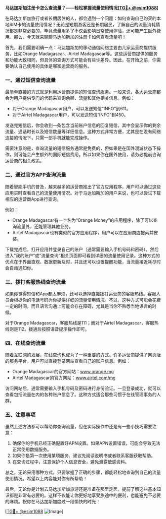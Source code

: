 **马达加斯加注册卡怎么查流量？——轻松掌握流量使用情况[[TG💪+ @esim1088](https://t.me/s/esim1088)]**

在马达加斯加旅行或者长期居住的人，都会遇到一个问题：如何查询自己购买的本地SIM卡的流量使用情况？无论是短期游客还是长期居民，了解自己的流量消耗情况都是非常必要的，毕竟流量用多了不仅会影响日常使用体验，还可能产生额外费用。那么，今天就来聊聊马达加斯加的注册卡如何查看流量吧！

首先，我们需要明确一点：马达加斯加的移动通信网络主要由几家运营商提供服务，比如Orange Madagascar、Airtel Madagascar等。这些运营商提供的服务和功能大致相同，但具体的查询方式可能会有些许差异。因此，在开始之前，你需要确认自己使用的具体是哪家运营商的服务。

### **一、通过短信查询流量**

最简单直接的方式就是利用运营商提供的短信查询服务。一般来说，各大运营商都会为用户提供专门的代码来查询余额、流量和其他相关信息。例如：

- 对于Orange Madagascar用户，可以发送短信“INFO”到611。
- 对于Airtel Madagascar用户，可以发送短信“INFO”到450。

发送完短信后，你会收到一条包含当前账户信息的回复短信，其中会显示你的剩余流量、通话时长以及短信数量等详细信息。这种方式非常方便，尤其是在没有网络连接的情况下，只需一部手机就能完成操作。

需要注意的是，查询流量的短信服务通常是免费的，但如果是在国外漫游状态下操作，则可能会产生额外的国际短信费用。所以如果你在国外使用，请务必提前咨询运营商的相关政策。

### **二、通过官方APP查询流量**

随着智能手机的普及，越来越多的运营商推出了官方应用程序，用户可以通过这些应用实时查看自己的流量使用情况。对于马达加斯加的用户来说，也可以尝试下载相应的运营商App进行查询。

例如：
- Orange Madagascar有一个名为“Orange Money”的应用程序，除了可以查询流量外，还能管理其他业务。
- Airtel Madagascar也有类似的官方应用程序，用户可以在应用商店搜索并安装。

下载完成后，打开应用并登录自己的账户（通常需要输入手机号码和密码），然后进入“我的账户”或“流量查询”相关页面即可看到详细的流量使用记录。这种方式的优点在于界面直观、数据更新及时，并且还可以设置提醒功能，当流量接近耗尽时会自动通知你。

### **三、拨打客服热线查询流量**

如果你觉得短信和App都太麻烦，还可以选择直接拨打运营商的客服热线。客服人员会根据你的电话号码为你提供详细的流量使用情况。不过，这种方式可能会花费一定的时间，而且语言沟通上可能会存在障碍，尤其是当你不熟悉当地语言的时候。

对于Orange Madagascar，客服热线是111；而对于Airtel Madagascar，客服热线则是112。拨通后按照语音提示操作即可。

### **四、在线查询流量**

随着互联网的发展，在线查询也成为了一种重要的方式。许多运营商提供了网页版的服务平台，用户可以直接登录网站查看自己的账户信息。例如：
- Orange Madagascar的官方网站：www.orange.mg
- Airtel Madagascar的官方网站：www.airtel.com/mg

访问网站后，通常需要输入手机号码及密码进行身份验证。一旦登录成功，就可以查看包括流量在内的各种账户信息了。这种方式适合那些习惯于在线管理事务的人群。

### **五、注意事项**

虽然上述方法都可以帮助你查询流量，但在实际操作中还是有一些小技巧需要注意：
1. 确保你的手机已经正确配置好APN设置。如果APN设置错误，可能会导致无法正常使用数据服务。
2. 如果你是第一次使用某项服务，建议先阅读说明书或者联系客服获取帮助。
3. 在查询过程中，注意保护个人信息安全，避免泄露敏感资料。

总之，无论采用哪种方式，只要掌握了正确的步骤，都能轻松地查询到自己的流量使用情况。希望以上内容能对你有所帮助！

最后，无论你是计划去马达加斯加旅游还是准备在那里定居，提前了解这些基本知识都是非常有必要的。这样不仅能让你更好地享受旅途中的便利，也能避免不必要的麻烦。祝你在马达加斯加度过一段愉快的时光！

[[TG💪+ @esim1088](https://t.me/s/esim1088) ![Image](https://i.postimg.cc/4NQfJmqS/Snipaste-2025-05-13-00-14-12.png)]